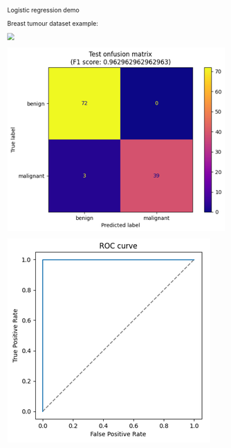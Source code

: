 Logistic regression demo

Breast tumour dataset example:

![](tumour_logistic_regression.gif)

![](tumour_confusion_matrix.png)

![](tumour_roc.png)
